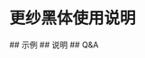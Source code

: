 <script setup>
import tatoeba from '../../../components/FontsPreview.vue';
import setsumei from '../../../components/FontsPreview_p2.vue';
import mondai from '../../../components/FontsPreview_p3.vue';
</script>

# 更纱黑体使用说明
<ClientOnly>
## 示例
<tatoeba font="sarasa" lang="zh-cn" />
## 说明
<setsumei font="sarasa" lang="zh-cn" />
## Q&A
<mondai font="sarasa" lang="zh-cn" />
</ClientOnly>